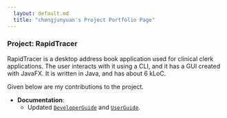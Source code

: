```yaml
---
  layout: default.md
  title: "chengjunyuan's Project Portfolio Page"
---
```


### Project: RapidTracer

RapidTracer is a desktop address book application used for clinical clerk applications. The user interacts with it using a CLI, and it has a GUI created with JavaFX. It is written in Java, and has about 6 kLoC.

Given below are my contributions to the project.

* **Documentation**:
  * Updated [`DeveloperGuide`](../DeveloperGuide.md) and [`UserGuide`](../UserGuide.md).

